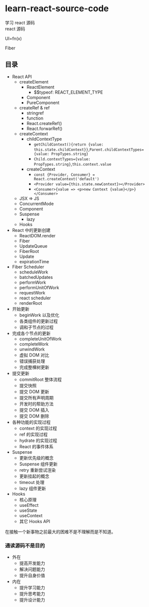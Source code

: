 # learn-react-source-code
学习 react 源码  
react 源码

UI=fn(x)

Fiber

## 目录
- React API
  - createElement
    - ReactElement
      - $$typeof: REACT_ELEMENT_TYPE
    - Component
    - PureComponent
  - createRef & ref
    - stringref
    - function
    - React.createRef()
    - React.forwarRef()
  - createContext
    - childContextType
      - `getChildContext(){return {value: this.state.childContext}}`,`Parent.childContextTypes={value: PropTypes.string}`
      - `Child.contextTypes={value: PropTypes.string}`,`this.context.value`
    - createContext
      - `const {Provider, Consumer} = React.createContext('default')`
      - `<Provider value={this.state.newContext}></Provider>`
      - `<Consumer>{value => <p>new Context {value}</p>}</Consumer>`
  - JSX => JS
  - ConcurrentMode
  - Component
  - Suspense
    - lazy
  - Hooks
- React 中的更新创建
  - ReactDOM.render
  - Fiber
  - UpdateQueue
  - FiberRoot
  - Update
  - expirationTime
- Fiber Scheduler
  - scheduleWork
  - batchedUpdates
  - performWork
  - performUnitOfWork
  - requestWork
  - react scheduler
  - renderRoot
- 开始更新
  - beginWork 以及优化
  - 各类组件的更新过程
  - 调和子节点的过程
- 完成各个节点的更新
  - completeUnitOfWork
  - completeWork
  - unwindWork
  - 虚拟 DOM 对比
  - 错误捕获处理
  - 完成整棵树更新
- 提交更新
  - commitRoot 整体流程
  - 提交快照
  - 提交 DOM 更新
  - 提交所有声明周期
  - 开发时的帮助方法
  - 提交 DOM 插入
  - 提交 DOM 删除
- 各种功能的实现过程
  - context 的实现过程
  - ref 的实现过程
  - hydrate 的实现过程
  - React 的事件体系
- Suspense
  - 更新优先级的概念
  - Suspense 组件更新
  - retry 重新尝试渲染
  - 更新挂起的概念
  - timeout 处理
  - lazy 组件更新
- Hooks
  - 核心原理
  - useEffect
  - useState
  - useContext
  - 其它 Hooks API

在接触一个新事物之前最大的困难不是不理解而是不知道。

### 通读源码不是目的
- 外在
  - 提高开发能力
  - 解决问题能力
  - 提升自身价值
- 内在
  - 提升学习能力
  - 提升思考能力
  - 提升设计能力
